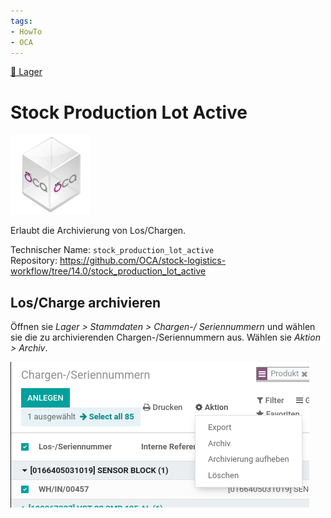 ```yaml
---
tags:
- HowTo
- OCA
---
```

[🔗 Lager](Lager.md)
# Stock Production Lot Active
![icon_oca_app](assets/icon_oca_app.png)

Erlaubt die Archivierung von Los/Chargen.

Technischer Name: `stock_production_lot_active`\
Repository: <https://github.com/OCA/stock-logistics-workflow/tree/14.0/stock_production_lot_active>

## Los/Charge archivieren

Öffnen sie *Lager > Stammdaten > Chargen-/ Seriennummern* und wählen sie die zu archivierenden Chargen-/Seriennummern aus.
Wählen sie *Aktion > Archiv*.

![](assets/Stock%20Production%20Lot%20Active%20Aktion.png)